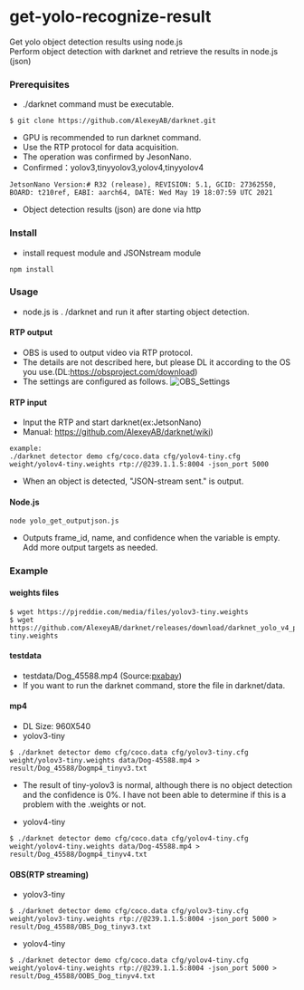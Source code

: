 # get-yolo-recognize-result
Get yolo object detection results using node.js  
Perform object detection with darknet and retrieve the results in node.js (json)

### Prerequisites
* ./darknet command must be executable.
```
$ git clone https://github.com/AlexeyAB/darknet.git
```
* GPU is recommended to run darknet command.
* Use the RTP protocol for data acquisition.
* The operation was confirmed by JesonNano.
* Confirmed：yolov3,tinyyolov3,yolov4,tinyyolov4
```
JetsonNano Version:# R32 (release), REVISION: 5.1, GCID: 27362550, BOARD: t210ref, EABI: aarch64, DATE: Wed May 19 18:07:59 UTC 2021
```
* Object detection results (json) are done via http

### Install  
* install request module and JSONstream module
```
npm install
```

### Usage
* node.js is . /darknet and run it after starting object detection.
#### RTP output
* OBS is used to output video via RTP protocol.
* The details are not described here, but please DL it according to the OS you use.(DL:https://obsproject.com/download)
* The settings are configured as follows.
![OBS_Settings](https://user-images.githubusercontent.com/33836132/128598900-4ec94a66-0d53-47aa-b427-408537e60da3.jpg)
#### RTP input 
* Input the RTP and start darknet(ex:JetsonNano)
* Manual: https://github.com/AlexeyAB/darknet/wiki)
```
example:
./darknet detector demo cfg/coco.data cfg/yolov4-tiny.cfg weight/yolov4-tiny.weights rtp://@239.1.1.5:8004 -json_port 5000
```
* When an object is detected, "JSON-stream sent." is output.
#### Node.js
```
node yolo_get_outputjson.js
```
* Outputs frame_id, name, and confidence when the variable is empty. Add more output targets as needed.

### Example  
#### weights files  
```
$ wget https://pjreddie.com/media/files/yolov3-tiny.weights
$ wget https://github.com/AlexeyAB/darknet/releases/download/darknet_yolo_v4_pre/yolov4-tiny.weights
```
#### testdata
* testdata/Dog_45588.mp4  (Source:[pxabay](https://pixabay.com/ja/videos/%E7%8A%AC-%E3%83%91%E3%82%B0-%E5%8B%95%E7%89%A9-%E3%83%9A%E3%83%83%E3%83%88-45588/))
* If you want to run the darknet command, store the file in darknet/data.

#### mp4
* DL Size: 960X540
* yolov3-tiny
```
$ ./darknet detector demo cfg/coco.data cfg/yolov3-tiny.cfg weight/yolov3-tiny.weights data/Dog-45588.mp4 > result/Dog_45588/Dogmp4_tinyv3.txt
```
* The result of tiny-yolov3 is normal, although there is no object detection and the confidence is 0%.
I have not been able to determine if this is a problem with the .weights or not.

* yolov4-tiny
```
$ ./darknet detector demo cfg/coco.data cfg/yolov4-tiny.cfg weight/yolov4-tiny.weights data/Dog-45588.mp4 > result/Dog_45588/Dogmp4_tinyv4.txt
```

#### OBS(RTP streaming)
* yolov3-tiny

```
$ ./darknet detector demo cfg/coco.data cfg/yolov3-tiny.cfg weight/yolov3-tiny.weights rtp://@239.1.1.5:8004 -json_port 5000 > result/Dog_45588/OBS_Dog_tinyv3.txt
```
 
* yolov4-tiny 

```
$ ./darknet detector demo cfg/coco.data cfg/yolov4-tiny.cfg weight/yolov4-tiny.weights rtp://@239.1.1.5:8004 -json_port 5000 > result/Dog_45588/OOBS_Dog_tinyv4.txt
```



